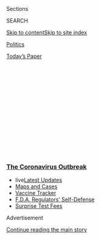 <div id="app">

<div>

<div>

<div>

<div class="NYTAppHideMasthead css-1q2w90k e1suatyy0">

<div class="section css-ui9rw0 e1suatyy2">

<div class="css-eph4ug er09x8g0">

<div class="css-6n7j50">

</div>

<span class="css-1dv1kvn">Sections</span>

<div class="css-10488qs">

<span class="css-1dv1kvn">SEARCH</span>

</div>

[Skip to content](#site-content)[Skip to site
index](#site-index)

</div>

<div id="masthead-section-label" class="css-1wr3we4 eaxe0e00">

[Politics](https://www.nytimes3xbfgragh.onion/section/politics)

</div>

<div class="css-10698na e1huz5gh0">

</div>

</div>

<div id="masthead-bar-one" class="section hasLinks css-15hmgas e1csuq9d3">

<div class="css-uqyvli e1csuq9d0">

</div>

<div class="css-1uqjmks e1csuq9d1">

</div>

<div class="css-9e9ivx">

[](https://myaccount.nytimes3xbfgragh.onion/auth/login?response_type=cookie&client_id=vi)

</div>

<div class="css-1bvtpon e1csuq9d2">

[Today’s
Paper](https://www.nytimes3xbfgragh.onion/section/todayspaper)

</div>

</div>

</div>

</div>

<div data-aria-hidden="false">

<div id="site-content" data-role="main">

<div>

<div class="css-1aor85t" style="opacity:0.000000001;z-index:-1;visibility:hidden">

<div class="css-1hqnpie">

<div class="css-epjblv">

<span class="css-17xtcya">[Politics](/section/politics)</span><span class="css-x15j1o">|</span><span class="css-fwqvlz">Republicans
Push Scaled-Back Stimulus Plan as Impasse on Virus Aid
Persists</span>

</div>

<div class="css-k008qs">

<div class="css-1iwv8en">

<span class="css-18z7m18"></span>

<div>

</div>

</div>

<span class="css-1n6z4y">https://nyti.ms/33bciw3</span>

<div class="css-1705lsu">

<div class="css-4xjgmj">

<div class="css-4skfbu" data-role="toolbar" data-aria-label="Social Media Share buttons, Save button, and Comments Panel with current comment count" data-testid="share-tools">

  - 
  - 
  - 
  - 
    
    <div class="css-6n7j50">
    
    </div>

  - 

</div>

</div>

</div>

</div>

</div>

</div>

<div class="css-13pd83m">

<div class="css-l9svim">

### [<span class="css-pa1jbp"><span class="css-1rxm0ex">The Coronavirus</span><span class="css-1rxm0ex"> Outbreak</span></span>](https://www.nytimes3xbfgragh.onion/news-event/coronavirus?name=styln-coronavirus-national&region=TOP_BANNER&block=storyline_menu_recirc&action=click&pgtype=Article&impression_id=f5bdbc40-f52c-11ea-a213-4b5d07e8d7c1&variant=undefined)

  - <span class="css-1qkutce"><span class="css-12clwdu">live</span>[Latest
    Updates](https://www.nytimes3xbfgragh.onion/2020/09/12/world/covid-19-coronavirus.html?name=styln-coronavirus-national&region=TOP_BANNER&block=storyline_menu_recirc&action=click&pgtype=Article&impression_id=f5bde350-f52c-11ea-a213-4b5d07e8d7c1&variant=undefined)</span>
  - <span class="css-1qkutce">[Maps and
    Cases](https://www.nytimes3xbfgragh.onion/interactive/2020/us/coronavirus-us-cases.html?name=styln-coronavirus-national&region=TOP_BANNER&block=storyline_menu_recirc&action=click&pgtype=Article&impression_id=f5bde351-f52c-11ea-a213-4b5d07e8d7c1&variant=undefined)</span>
  - <span class="css-1qkutce">[Vaccine
    Tracker](https://www.nytimes3xbfgragh.onion/interactive/2020/science/coronavirus-vaccine-tracker.html?name=styln-coronavirus-national&region=TOP_BANNER&block=storyline_menu_recirc&action=click&pgtype=Article&impression_id=f5bde352-f52c-11ea-a213-4b5d07e8d7c1&variant=undefined)</span>
  - <span class="css-1qkutce">[F.D.A. Regulators’
    Self-Defense](https://www.nytimes3xbfgragh.onion/2020/09/10/us/politics/fda-coronavirus-vaccine.html?name=styln-coronavirus-national&region=TOP_BANNER&block=storyline_menu_recirc&action=click&pgtype=Article&impression_id=f5bde353-f52c-11ea-a213-4b5d07e8d7c1&variant=undefined)</span>
  - <span class="css-1qkutce">[Surprise Test
    Fees](https://www.nytimes3xbfgragh.onion/2020/09/09/upshot/coronavirus-surprise-test-fees.html?name=styln-coronavirus-national&region=TOP_BANNER&block=storyline_menu_recirc&action=click&pgtype=Article&impression_id=f5bde354-f52c-11ea-a213-4b5d07e8d7c1&variant=undefined)</span>

</div>

</div>

<div id="top-wrapper" class="css-1sy8kpn">

<div id="top-slug" class="css-l9onyx">

Advertisement

</div>

[Continue reading the main
story](#after-top)

<div class="ad top-wrapper" style="text-align:center;height:100%;display:block;min-height:250px">

<div id="top" class="place-ad" data-position="top" data-size-key="top">

</div>

</div>

<div id="after-top">

</div>

</div>

<div>

<div id="sponsor-wrapper" class="css-1hyfx7x">

<div id="sponsor-slug" class="css-19vbshk">

Supported by

</div>

[Continue reading the main
story](#after-sponsor)

<div id="sponsor" class="ad sponsor-wrapper" style="text-align:center;height:100%;display:block">

</div>

<div id="after-sponsor">

</div>

</div>

<div class="css-186x18t">

</div>

<div class="css-1vkm6nb ehdk2mb0">

# Republicans Push Scaled-Back Stimulus Plan as Impasse on Virus Aid Persists

</div>

The economic recovery measure Republicans presented on Tuesday is a
fraction of the size of their original offer and was immediately
dismissed by Democrats as inadequate.

<div class="css-79elbk" data-testid="photoviewer-wrapper">

<div class="css-z3e15g" data-testid="photoviewer-wrapper-hidden">

</div>

<div class="css-1a48zt4 ehw59r15" data-testid="photoviewer-children">

![<span class="css-16f3y1r e13ogyst0" data-aria-hidden="true">“I will
make sure every Senate Democrat who has said they’d like to reach an
agreement gets the opportunity to walk the walk,” Senator Mitch
McConnell, the majority leader, said on
Tuesday.</span><span class="css-cnj6d5 e1z0qqy90" itemprop="copyrightHolder"><span class="css-1ly73wi e1tej78p0">Credit...</span><span><span>Anna
Moneymaker for The New York
Times</span></span></span>](https://static01.graylady3jvrrxbe.onion/images/2020/09/08/us/politics/08dc-cong-sub/08dc-cong-sub-articleLarge.jpg?quality=75&auto=webp&disable=upscale)

</div>

</div>

<div class="css-18e8msd">

<div class="css-vp77d3 epjyd6m0">

<div class="css-hus3qt ey68jwv0" data-aria-hidden="true">

[![Emily
Cochrane](https://static01.graylady3jvrrxbe.onion/images/2018/11/28/multimedia/author-emily-cochrane/author-emily-cochrane-thumbLarge-v3.png
"Emily Cochrane")](https://www.nytimes3xbfgragh.onion/by/emily-cochrane)

</div>

<div class="css-1baulvz">

By [<span class="css-1baulvz last-byline" itemprop="name">Emily
Cochrane</span>](https://www.nytimes3xbfgragh.onion/by/emily-cochrane)

</div>

</div>

  - Sept. 8,
    2020

  - 
    
    <div class="css-4xjgmj">
    
    <div class="css-d8bdto" data-role="toolbar" data-aria-label="Social Media Share buttons, Save button, and Comments Panel with current comment count" data-testid="share-tools">
    
      - 
      - 
      - 
      - 
        
        <div class="css-6n7j50">
        
        </div>
    
      - 
    
    </div>
    
    </div>

</div>

</div>

<div class="section meteredContent css-1r7ky0e" name="articleBody" itemprop="articleBody">

<div class="css-1fanzo5 StoryBodyCompanionColumn">

<div class="css-53u6y8">

WASHINGTON — Senate Republicans on Tuesday proposed a substantially
[scaled-back stimulus
plan](https://www.nytimes3xbfgragh.onion/2020/08/18/us/politics/republicans-coronavirus-stimulus-bill.html)
to provide federal aid to unemployed workers, schools, farmers, the
Postal Service and small businesses, announcing a vote this week whose
primary purpose was to try to foist blame on Democrats for a continuing
stalemate.

Senator Mitch McConnell of Kentucky, the majority leader, presented the
measure as senators returned to Washington after a summer break that saw
no progress in talks between top Democrats and White House officials on
a recovery package to address the pandemic and the recession. The
legislation — immediately rejected by Democrats as an inadequate
response to the crisis — slashes by hundreds of billions of dollars the
$1 trillion proposal Republicans had initially offered in negotiations,
and is a fraction of the $2.2 trillion Democrats have said is necessary.

But Mr. McConnell, who has struggled to navigate divisions within his
party over the scope of any additional federal aid, made it clear that
he would force action on the doomed package, if only to escalate
political pressure on Democrats to accept a much smaller plan than they
have been willing to agree to.

“I will make sure every Senate Democrat who has said they’d like to
reach an agreement gets the opportunity to walk the walk,” he said on
Tuesday.

</div>

</div>

<div class="css-1fanzo5 StoryBodyCompanionColumn">

<div class="css-53u6y8">

The bill is likely to fail on a test vote planned for Thursday — it
would need 60 votes to advance — with Democrats opposed and the
potential for some Republican defections. Even before Republicans
released the bill text, Speaker Nancy Pelosi of California and Senator
Chuck Schumer of New York, the minority leader, declared that it was
“laden with poison pills Republicans know Democrats would never
support.”

The impasse amounts to a fraught political situation for both parties
less than two months before the November election, with millions still
unemployed and the pandemic continuing to spread with no promise of
relief from Congress. Since lawmakers left Washington in early August,
millions of Americans have filed new unemployment claims,
[wildfires](https://www.nytimes3xbfgragh.onion/2020/09/08/us/wildfires-live-updates.html?action=click&module=Top%20Stories&pgtype=Homepage)
and [devastating
storms](https://www.nytimes3xbfgragh.onion/2020/08/30/us/hurricane-laura-damage.html)
have ravaged the country, schools have [struggled to safely
reopen](https://www.nytimes3xbfgragh.onion/2020/08/12/us/georgia-school-coronavirus.html)
and states have begun carrying out [a series of budget cuts to remain
solvent](https://www.nytimes3xbfgragh.onion/2020/09/07/business/state-budgets-coronavirus-aid.html).

And Congress must soon confront the annual lapse in government funding
at the end of the month, though both lawmakers and administration
officials have voiced support for a stopgap bill that would keep the
government functioning through the November
election.

<div id="NYT_MAIN_CONTENT_1_REGION" class="css-9tf9ac">

<div>

<div id="styln-covid-updates-world" class="section interactive-content interactive-size-medium css-1ftcdic">

<div class="css-17ih8de interactive-body">

<div id="styln-briefing-block" data-asset-id="QXJ0aWNsZTpueXQ6Ly9hcnRpY2xlLzJiYjYwYTJiLTY3NjItNTg3NC1iMGVhLWY4NzRhMjE3NTQyZA==">

<div class="briefing-block-header-section">

# [Latest Updates: The Coronavirus Outbreak](https://www.nytimes3xbfgragh.onion/2020/09/11/world/covid-19-coronavirus.html?action=click&pgtype=Article&state=default&region=MAIN_CONTENT_1&context=storylines_live_updates)

<div class="briefing-block-ts">

Updated 2020-09-12T12:04:20.515Z

</div>

</div>

  - [Fauci cautions the virus could disrupt life in the U.S. until
    ‘maybe even towards the end
    of 2021.’](https://www.nytimes3xbfgragh.onion/2020/09/11/world/covid-19-coronavirus.html?action=click&pgtype=Article&state=default&region=MAIN_CONTENT_1&context=storylines_live_updates#link-dfb8a16)
  - [From Asia to Africa, China promotes its vaccine candidates to win
    friends.](https://www.nytimes3xbfgragh.onion/2020/09/11/world/covid-19-coronavirus.html?action=click&pgtype=Article&state=default&region=MAIN_CONTENT_1&context=storylines_live_updates#link-7104d154)
  - [The other way the virus will kill:
    hunger.](https://www.nytimes3xbfgragh.onion/2020/09/11/world/covid-19-coronavirus.html?action=click&pgtype=Article&state=default&region=MAIN_CONTENT_1&context=storylines_live_updates#link-393ad215)

<div class="briefing-block-footer">

<div class="briefing-block-footer-meta">

[See more
updates](https://www.nytimes3xbfgragh.onion/2020/09/11/world/covid-19-coronavirus.html?action=click&pgtype=Article&state=default&region=MAIN_CONTENT_1&context=storylines_live_updates)

</div>

<div class="briefing-block-briefinglinks">

<span>More live coverage:</span>
[Markets](https://www.nytimes3xbfgragh.onion/live/2020/09/11/business/stock-market-today-coronavirus?action=click&pgtype=Article&state=default&region=MAIN_CONTENT_1&context=storylines_live_updates)

</div>

</div>

</div>

</div>

</div>

</div>

</div>

“I’m optimistic in the next two weeks that the pressure and the voice of
the American people will start to have an impact on members of
Congress,” Mark Meadows, the White House chief of staff, said Tuesday
on Fox Business Network.

Moderate lawmakers in both chambers, particularly those facing difficult
re-election challenges, are growing increasingly anxious over the
gridlock and eager to persuade voters that Congress is addressing the
toll of the pandemic, a dynamic that Republicans hope will help pressure
Democrats to lower their spending demands.

</div>

</div>

<div class="css-1fanzo5 StoryBodyCompanionColumn">

<div class="css-53u6y8">

While House Democrats approved a $3.4 trillion measure in May, Ms.
Pelosi in recent days has told Steven Mnuchin, the Treasury secretary,
that Democrats would be willing to accept a package of $2.2 trillion.
(Mr. Mnuchin, for his part, [has
signaled](https://www.nytimes3xbfgragh.onion/2020/09/01/business/economy/mnuchin-coronavirus.html)
that the administration may be willing to accept up to a $1.5 trillion
package.)

<div id="NYT_MAIN_CONTENT_2_REGION" class="css-9tf9ac">

<div>

</div>

</div>

It is unclear, however, if Republicans will all unite behind the
measure. Fiscal hawks are deeply reluctant to embrace more spending
after an infusion of nearly $3 trillion this spring, and the
Congressional Budget Office said on Wednesday that government debt had
ballooned in the 2020 fiscal year [and nearly outpaced the size of the
economy](https://www.nytimes3xbfgragh.onion/2020/09/02/business/us-federal-debt.html).

The measure presented on Tuesday, crafted after weeks of daily
conference calls with senators and top administration officials, would
provide up to $700 billion, Republican aides said, although about half
of that money would come from repurposing funding already approved by
Congress in the stimulus law enacted in March.

That law provided funding for the Treasury Department to guarantee loans
made by the Federal Reserve to distressed companies, hundreds of
billions of dollars of which remains unspent.

The Republican-written legislation would provide a $300-per-week federal
unemployment benefit, the same amount that President Trump diverted from
existing disaster relief funds through executive action last month, and
provide that relief through Dec. 27. Democrats have pushed to revive the
full $600-per-week payment established in the March stimulus law, at
least through January.

The Republican plan would also include liability protections for
hospitals, businesses and schools operating during the pandemic, and
would forgive a $10 billion loan given to the Postal Service in previous
relief legislation. It would revive the lapsed Paycheck Protection
Program, a popular federal loan program for small businesses, and
provide $20 billion for farmers, $105 billion for schools, $31 billion
for the development and distribution of a coronavirus vaccine, and $16
billion for testing.

Republican leaders also agreed to include a tax credit championed by
Senator Ted Cruz, Republican of Texas, to reimburse donations to
scholarship funds that help pay for private school tuition and other
expenses. With some bipartisan objection to the provision, the tax
credit is not permanent, as Mr. Cruz had initially intended, but instead
will last for two years.

</div>

</div>

<div class="css-1fanzo5 StoryBodyCompanionColumn">

<div class="css-53u6y8">

The bill does not provide funds for another round of $1,200 stimulus
checks for Americans, which both chambers had included in their opening
offers, or offer any additional funding to state and local governments.

“Senators will not ** be voting on whether this targeted package
satisfies every one of their legislative hopes and dreams,” Mr.
McConnell said. “That’s not what we do in this chamber. We vote on
whether to make laws.”

He argued that House Democrats, by holding a rare Saturday session late
last month to vote on a bill to provide additional relief to the
beleaguered Postal Service, could no longer object to considering a
narrow relief package. (That legislation is not expected to receive a
vote in the Senate.)

But Democrats on Tuesday dismissed Mr. McConnell’s challenge, with top
leaders calling the measure “emaciated” and doing little to address the
long-term impact of the pandemic on the nation’s economy. Mr. Schumer,
charging that the Republican bill is “targeted to corporate donors,” was
warned against impugning the motives of another senator on the Senate
floor.

“What they have is so meager that it insults the intelligence of the
American people,” Ms. Pelosi said in an interview on Bloomberg TV. “We
know we have to negotiate in order to reach an agreement. We all want an
agreement, make no mistake about that. But get serious.”

Nicholas Fandos and Jim Tankersley contributed reporting.

</div>

</div>

<div>

</div>

</div>

<div>

</div>

<div>

</div>

<div>

</div>

<div>

<div id="bottom-wrapper" class="css-1ede5it">

<div id="bottom-slug" class="css-l9onyx">

Advertisement

</div>

[Continue reading the main
story](#after-bottom)

<div id="bottom" class="ad bottom-wrapper" style="text-align:center;height:100%;display:block;min-height:90px">

</div>

<div id="after-bottom">

</div>

</div>

</div>

</div>

</div>

## Site Index

<div>

</div>

## Site Information Navigation

  - [© <span>2020</span> <span>The New York Times
    Company</span>](https://help.nytimes3xbfgragh.onion/hc/en-us/articles/115014792127-Copyright-notice)

<!-- end list -->

  - [NYTCo](https://www.nytco.com/)
  - [Contact
    Us](https://help.nytimes3xbfgragh.onion/hc/en-us/articles/115015385887-Contact-Us)
  - [Work with us](https://www.nytco.com/careers/)
  - [Advertise](https://nytmediakit.com/)
  - [T Brand Studio](http://www.tbrandstudio.com/)
  - [Your Ad
    Choices](https://www.nytimes3xbfgragh.onion/privacy/cookie-policy#how-do-i-manage-trackers)
  - [Privacy](https://www.nytimes3xbfgragh.onion/privacy)
  - [Terms of
    Service](https://help.nytimes3xbfgragh.onion/hc/en-us/articles/115014893428-Terms-of-service)
  - [Terms of
    Sale](https://help.nytimes3xbfgragh.onion/hc/en-us/articles/115014893968-Terms-of-sale)
  - [Site
    Map](https://spiderbites.nytimes3xbfgragh.onion)
  - [Help](https://help.nytimes3xbfgragh.onion/hc/en-us)
  - [Subscriptions](https://www.nytimes3xbfgragh.onion/subscription?campaignId=37WXW)

</div>

</div>

</div>

</div>
